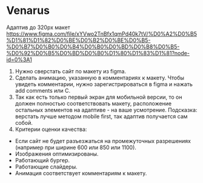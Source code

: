 # Venarus
Адаптив до 320px
макет https://www.figma.com/file/xYVwo2TnBfx1qmPd40k7tV/%D0%A2%D0%B5%D1%81%D1%82%D0%BE%D0%B2%D0%BE%D0%B5-%D0%B7%D0%B0%D0%B4%D0%B0%D0%BD%D0%B8%D0%B5-%D0%92%D0%B5%D0%BD%D0%B0%D1%80%D1%83%D1%81?node-id=0%3A1

1. Нужно сверстать сайт по макету из figma.
2. Сделать анимацию, указанную в комментариях к макету.
Чтобы увидеть комментарии, нужно зарегистрироваться в figma и нажать add comments или C.
3. Так как есть только первый экран для мобильной версии, то он должен полностью соответствовать макету, расположение остальных элементов на адаптиве - на ваше усмотрение.
Подсказка: верстать лучше методом mobile first, так адаптив получается сам собой.
4. Критерии оценки качества:
* Если сайт не будет разъезжаться на промежуточных разрешениях (например при ширине 600 или 850 или 1100).
* Изображения оптимизированы.
* Работающий бургер.
* Работающие слайдеры.
* Анимация соответствует комментариям к макету.
